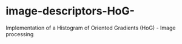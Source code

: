 # image-descriptors-HoG-
Implementation of a Histogram of Oriented Gradients (HoG) - Image processing
